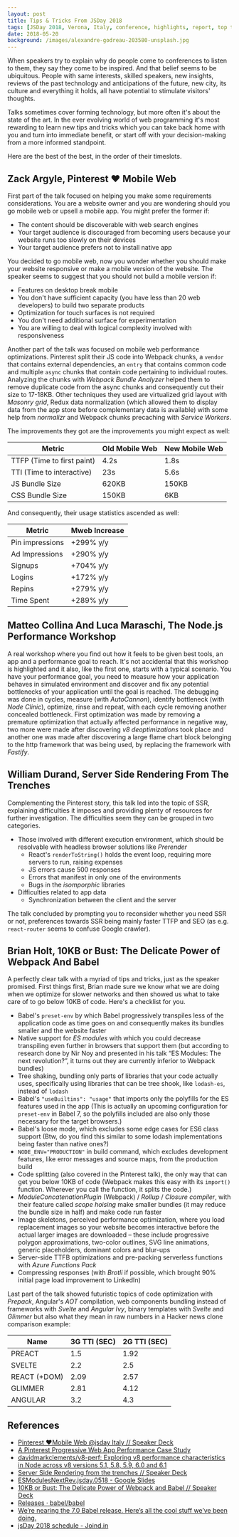 ```yaml
---
layout: post
title: Tips & Tricks From JSDay 2018
tags: [JSDay 2018, Verona, Italy, conference, highlights, report, top talks, best talks, tips & tricks]
date: 2018-05-20
background: /images/alexandre-godreau-203580-unsplash.jpg
---
```


When speakers try to explain why do people come to conferences to listen to them, they say they come to be inspired. And that belief seems to be ubiquitous. People with same interests, skilled speakers, new insights, reviews of the past technology and anticipations of the future, new city, its culture and everything it holds, all have potential to stimulate visitors' thoughts.

Talks sometimes cover forming technology, but more often it's about the state of the art. In the ever evolving world of web programming it's most rewarding to learn new tips and tricks which you can take back home with you and turn into immediate benefit, or start off with your decision-making from a more informed standpoint.

Here are the best of the best, in the order of their timeslots.

## Zack Argyle, Pinterest ❤️ Mobile Web

First part of the talk focused on helping you make some requirements considerations. You are a website owner and you are wondering should you go mobile web or upsell a mobile app. You might prefer the former if:

- The content should be discoverable with web search engines
- Your target audience is discouraged from becoming users because your website runs too slowly on their devices
- Your target audience prefers not to install native app

You decided to go mobile web, now you wonder whether you should make your website responsive or make a mobile version of the website.
The speaker seems to suggest that you should not build a mobile version if:

- Features on desktop break mobile
- You don't have sufficient capacity (you have less than 20 web developers) to build two separate products
- Optimization for touch surfaces is not required
- You don't need additional surface for experimentation
- You are willing to deal with logical complexity involved with responsiveness

Another part of the talk was focused on mobile web performance optimizations. Pinterest split their JS code into Webpack chunks, a `vendor` that contains external dependencies, an `entry` that contains common code and multiple `async` chunks that contain code pertaining to individual routes. Analyzing the chunks with *Webpack Bundle Analyzer* helped them to remove duplicate code from the async chunks and consequently cut their size to 17-18KB. Other techniques they used are virtualized grid layout with *Masonry grid*, Redux data normalization (which allowed them to display data from the app store before complementary data is available) with some help from *normalizr* and Webpack chunks precaching with *Service Workers*.

The improvements they got are the improvements you might expect as well:

<table class="table">
  <thead>
    <tr>
      <th>Metric</th>
      <th>Old Mobile Web</th>
      <th>New Mobile Web</th>
    </tr>
  </thead>
  <tbody>
    <tr>
      <td>TTFP (Time to first paint)</td>
      <td>4.2s</td>
      <td>1.8s</td>
    </tr>
    <tr>
      <td>TTI (Time to interactive)</td>
      <td>23s</td>
      <td>5.6s</td>
    </tr>
    <tr>
      <td>JS Bundle Size</td>
      <td>620KB</td>
      <td>150KB</td>
    </tr>
    <tr>
      <td>CSS Bundle Size</td>
      <td>150KB</td>
      <td>6KB</td>
    </tr>
  </tbody>
</table>

And consequently, their usage statistics ascended as well:

<table class="table">
  <thead>
    <tr>
      <th>Metric</th>
      <th>Mweb Increase</th>
    </tr>
  </thead>
  <tbody>
    <tr>
      <td>Pin impressions</td>
      <td>+299% y/y</td>
    </tr>
    <tr>
      <td>Ad Impressions</td>
      <td>+290% y/y</td>
    </tr>
    <tr>
      <td>Signups</td>
      <td>+704% y/y</td>
    </tr>
    <tr>
      <td>Logins</td>
      <td>+172% y/y</td>
    </tr>
    <tr>
      <td>Repins</td>
      <td>+279% y/y</td>
    </tr>
    <tr>
      <td>Time Spent</td>
      <td>+289% y/y</td>
    </tr>
  </tbody>
</table>

## Matteo Collina And Luca Maraschi, The Node.js Performance Workshop

A real workshop where you find out how it feels to be given best tools, an app and a performance goal to reach. It's not accidental that this workshop is highlighted and it also, like the first one, starts with a typical scenario. You have your performance goal, you need to measure how your application behaves in simulated environment and discover and fix any potential bottlenecks of your application until the goal is reached. The debugging was done in cycles, measure (with *AutoCannon*), identify bottleneck (with *Node Clinic*), optimize, rinse and repeat, with each cycle removing another concealed bottleneck. First optimization was made by removing a premature optimization that actually affected performance in negative way, two more were made after discovering *v8 deoptimizations* took place and another one was made after discovering a large flame chart block belonging to the http framework that was being used, by replacing the framework with *Fastify*.

## William Durand, Server Side Rendering From The Trenches

Complementing the Pinterest story, this talk led into the topic of SSR, explaining difficulties it imposes and providing plenty of resources for further investigation. The difficulties seem they can be grouped in two categories.

- Those involved with different execution environment, which should be resolvable with headless browser solutions like *Prerender*
  - React's `renderToString()` holds the event loop, requiring more servers to run, raising expenses
  - JS errors cause 500 responses
  - Errors that manifest in only one of the environments
  - Bugs in the *isomporphic* libraries
- Difficulties related to app data
  - Synchronization between the client and the server

The talk concluded by prompting you to reconsider whether you need SSR or not, preferences towards SSR being mainly faster TTFP and SEO (as e.g. `react-router` seems to confuse Google crawler).

## Brian Holt, 10KB or Bust: The Delicate Power of Webpack And Babel

A perfectly clear talk with a myriad of tips and tricks, just as the speaker promised. First things first, Brian made sure we know what we are doing when we optimize for slower networks and then showed us what to take care of to go below 10KB of code. Here's a checklist for you.

- Babel's `preset-env` by which Babel progressively transpiles less of the application code as time goes on and consequently makes its bundles smaller and the website faster
- Native support for *ES modules* with which you could decrease transpiling even further in browsers that support them (but according to research done by Nir Noy and presented in his talk “ES Modules: The next revolution?”, it turns out they are currently inferior to Webpack bundles)
- Tree shaking, bundling only parts of libraries that your code actually uses, specifically using libraries that can be tree shook, like `lodash-es`, instead of `lodash`
- Babel's `"useBuiltins": "usage"` that imports only the polyfills for the ES features used in the app (This is actually an upcoming configuration for `preset-env` in Babel 7, so the polyfills included are also only those necessary for the target browsers.)
- Babel's loose mode, which excludes some edge cases for ES6 class support (Btw, do you find this similar to some lodash implementations being faster than native ones?)
- `NODE_ENV="PRODUCTION"` in build command, which excludes development features, like error messages and source maps, from the production build
- Code splitting (also covered in the Pinterest talk), the only way that can get you below 10KB of code (Webpack makes this easy with its `import()` function. Wherever you call the function, it splits the code.)
- *ModuleConcatenationPlugin* (Webpack) / *Rollup* / *Closure compiler*, with their feature called *scope hoising* make smaller bundles (it may reduce the bundle size in half) and make code run faster
- Image skeletons, perceived performance optimization, where you load replacement images so your website becomes interactive before the actual larger images are downloaded – these include progressive polygon approximations, two-color outlines, SVG line animations, generic placeholders, dominant colors and blur-ups
- Server-side TTFB optimizations and pre-packing serverless functions with *Azure Functions Pack*
- Compressing responses (with *Brotli* if possible, which brought 90% initial page load improvement to LinkedIn)

Last part of the talk showed futuristic topics of code optimization with *Prepack*, Angular's *AOT* compilation, web components bundling instead of frameworks with *Svelte* and *Angular Ivy*, binary templates with *Svelte* and *Glimmer* but also what they mean in raw numbers in a Hacker news clone comparison example:

<table class="table">
  <thead>
    <tr>
      <th>Name</th>
      <th>3G TTI (SEC)</th>
      <th>2G TTI (SEC)</th>
    </tr>
  </thead>
  <tbody>
    <tr>
      <td>PREACT</td>
      <td>1.5</td>
      <td>1.92</td>
    </tr>
    <tr>
      <td>SVELTE</td>
      <td>2.2</td>
      <td>2.5</td>
    </tr>
    <tr>
      <td>REACT (+DOM)</td>
      <td>2.09</td>
      <td>2.57</td>
    </tr>
    <tr>
      <td>GLIMMER</td>
      <td>2.81</td>
      <td>4.12</td>
    </tr>
    <tr>
      <td>ANGULAR</td>
      <td>3.2</td>
      <td>4.3</td>
    </tr>
  </tbody>
</table>

## References

- [Pinterest ❤️Mobile Web @jsday Italy // Speaker Deck](https://speakerdeck.com/zackargyle/pinterest-mobile-web-at-jsday-italy)
- [A Pinterest Progressive Web App Performance Case Study](https://medium.com/dev-channel/a-pinterest-progressive-web-app-performance-case-study-3bd6ed2e6154)
- [davidmarkclements/v8-perf: Exploring v8 performance characteristics in Node across v8 versions 5.1, 5.8, 5.9, 6.0 and 6.1](https://github.com/davidmarkclements/v8-perf)
- [Server Side Rendering from the trenches // Speaker Deck](https://speakerdeck.com/willdurand/server-side-rendering-from-the-trenches)
- [ESModulesNextRev.jsday.0518 - Google Slides](https://goo.gl/qRzeY3)
- [10KB or Bust: The Delicate Power of Webpack and Babel // Speaker Deck](https://speakerdeck.com/btholt/10kb-or-bust-the-delicate-power-of-webpack-and-babel)
- [Releases · babel/babel](https://github.com/babel/babel/releases)
- [We’re nearing the 7.0 Babel release. Here’s all the cool stuff we’ve been doing.](https://medium.freecodecamp.org/were-nearing-the-7-0-babel-release-here-s-all-the-cool-stuff-we-ve-been-doing-8c1ade684039)
- [jsDay 2018 schedule - Joind.in](https://joind.in/event/jsday-2018/schedule/list)
